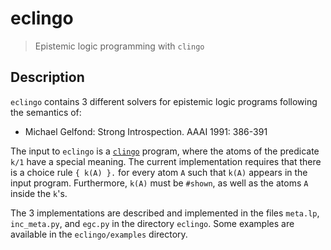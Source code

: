 # eclingo
> Epistemic logic programming with `clingo`

## Description
`eclingo` contains 3 different solvers for epistemic logic programs following the semantics of:
* Michael Gelfond: Strong Introspection. AAAI 1991: 386-391

The input to `eclingo` is a [`clingo`](https://potassco.org/clingo/) program, 
where the atoms of the predicate `k/1` have a special meaning.
The current implementation requires that there is a choice rule `{ k(A) }.`
for every atom `A` such that `k(A)` appears in the input program.
Furthermore, `k(A)` must be `#shown`, as well as the atoms `A` inside the `k`'s.

The 3 implementations are described and implemented in the files
`meta.lp`, `inc_meta.py`, and `egc.py` in the directory `eclingo`.
Some examples are available in the `eclingo/examples` directory.
